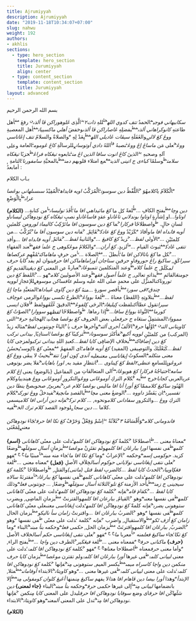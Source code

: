 ```yaml
---
title: Ajrumiyyah
description: Ajrumiyyah
date: "2019-11-18T10:34:07+07:00"
slug: nahwu
weight: 192
authors:
- akhlis
sections:
  - type: hero_section
    template: hero_section
    title: Jurumiyyah
    align: center
  - type: content_section
    template: content_section
    title: Jurumiyyah
layout: advanced
---
```


<p class="text-khat">بسم الله الرحمن الرحيم</p>

<p class="text-matan">
    <span class="relative"><i class="text-pegon -right-2">سكابيهاني فوجي</i><sup class="text-sup">م</sup>الحمدُ </span>
    <span class="relative"><i class="text-pegon right-4">تتف كدوي الله</i><sup class="text-sup">خ</sup><sup class="text-sub">ل</sup>للهِ </span>
    <span class="relative"><i class="text-pegon right-6">ذات</i><i class="text-rujuk">٢</i><sup class="text-sup">بد</sup>الَّذِى </span>
    <span class="relative"><i class="text-pegon right-6">ڠلوهوراكن ڤا ألذى</i><sup class="text-sup">ن</sup> رفعَ</span>
    <span class="relative"><i class="text-pegon right-0"></i><sup class="text-sup">مف</sup>أهل طاعتهِ </span>
    <span class="relative"><i class="text-pegon right-12">كانوڬراهاني ألذى</i><sup class="text-sup">مط</sup>بفضلِهِ </span>
    <span class="relative"><i class="text-pegon right-12">ڠاصاراكن ڤا ألذى</i>وخفضَ </span>
    <span class="relative"><i class="text-pegon right-12">أهلي ماكسييات</i><sup class="text-sup">مف</sup>أهل المعصيةِ </span>
    <span class="relative"><i class="text-pegon right-12">ووڠ كڠ لالي</i><sub class="text-sub">ج</sub>والغَفَلَةِ</span>
    <span class="relative"><i class="text-pegon right-12">سيڤات ڠاديلي الله</i><sup class="text-sup">مط</sup>بِعَدْ لِهِ </span>
    <span class="relative"><i class="text-pegon right-12"></i><sup class="text-sup">م</sup>والصلاةُ والسلامُ </span>
    <span class="relative"><i class="text-pegon right-12">تتف إڠاتاسي ووڠ</i><sup class="text-sup">خ</sup>على مَن </span>
    <span class="relative"><i class="text-pegon right-12">ماساڠ إڠ ووڠ</i><sup class="text-sup">ن</sup>نصبهُ </span>
    <span class="relative"><i class="text-pegon right-12"></i><sup class="text-sup">فا</sup>اللهُ </span>
    <span class="relative"><i class="text-pegon right-12">دادي أوتوسان</i><sub class="text-sub">ع</sub>للرسالَةِ </span>
    <span class="relative"><i class="text-pegon right-12">كاڠ ڠوموم</i><sup class="text-sup">ن</sup>العامة  </span>
    <span class="relative">وعلى آلهِ وصحبهِ </span>
    <span class="relative"><i class="text-pegon right-12"></i><sup class="text-sup">بد</sup>الذينَ </span>
    <span class="relative"><i class="text-pegon right-12">كاڠ انوت سافا الذين اڠ من</i><sup class="text-sup">ن</sup>تابعوه </span>
    <span class="relative"><i class="text-pegon right-12">تيڠكاه فراڠ</i><sup class="text-sup">ظ</sup>حزبًا </span>
    <span class="relative"><i class="text-pegon right-12">تيڠكاه سلامت</i><sup class="text-sup">ظ</sup>وسلمًا </span>
    <span class="relative"><i class="text-pegon right-12">كباءى ج اتينى الذين</i><sup class="text-sup">مع</sup>مع امتلاء قلوبهم </span>
    <span class="relative"><i class="text-pegon right-12">دمن</i><sup class="text-sup">مط</sup>بالمحبَّةِ </span>
    <span class="relative"><i class="text-pegon right-12">سامفورنا</i><sup class="text-sup">ن</sup>التامةِ </span>
    <span class="relative">, أمابعدُ :</span>
</p>

<p class="text-khat">بـاب الكلام</p>

<p class="text-matan">
    <span class="relative"><i class="text-pegon right-12"></i><sup class="text-sup">م</sup>الْكَلاَمُ </span>
    <span class="relative"><i class="text-pegon right-0">ياكلام</i>هُوَ </span>
    <span class="relative"><i class="text-pegon right-12"></i><sup class="text-sup">خ</sup>اللَّفْظُ </span>
    <span class="relative"><i class="text-pegon right-0">دين سوسون</i><sup class="text-sup">ن</sup>الْمُرَكَّبُ </span>
    <span class="relative"><i class="text-pegon right-0">اويه فايداه</i><sup class="text-sup">ن</sup>الْمُفِيْدُ </span>
    <span class="relative"><i class="text-pegon right-0">سىسىلهانى بوڠصا عراب</i><sup class="text-sup">ظ</sup>بِالْوَضْعِ</span>
</p>

<p class="text-sarah">
    <span class="relative"><strong>{الكلام}</strong></span>
    <span class="relative"><i class="text-pegon right-12">...دين وچا</i><sup class="text-sup">مط</sup>بفتحِ الكافِ </span>
    <span class="relative"><i class="text-pegon right-12">...</i><sup class="text-sup">ظُ</sup>لغةً </span>
    <span class="relative"><i class="text-pegon right-12"></i>كل ما </span>
    <span class="relative"><i class="text-pegon right-0">كڠ مائيداهي افا ما</i><sup class="text-sup">ن</sup>أَفَدَ </span>
    <span class="relative"><i class="text-pegon right-10">توليسان</i><sup class="text-sup">با</sup>من كتابةٍ </span>
    <span class="relative"><i class="text-pegon right-4">اوتاوا...</i>او إشارةٍ </span>
    <span class="relative"><i class="text-pegon right-4">اوتاوا بوندلاني تاڠان</i>او عقدٍ </span>
    <span class="relative"><i class="text-pegon right-4">فاساڠان</i>او نصبٍ </span>
    <span class="relative"><i class="text-pegon right-2">تيڠكاه كڠ نودوهاكن ليسان</i>او لسانِ حالٍ.</span>
    <span class="relative"><i class="text-pegon right-12"></i><sup class="text-sup">ظ</sup>واصطلاحًا </span>
    <span class="relative"><i class="text-pegon right-0">فركارا</i><sup class="text-sup">خ</sup>ما </span>
    <span class="relative"><i class="text-pegon right-4">كڠ دين سوسون افا ما</i>تَرْكِبُ </span>
    <span class="relative"><i class="text-pegon right-4">كاليماۃ لورو</i>من كلمتَينِ </span>
    <span class="relative"><i class="text-pegon right-0">أويه فاٸداه افا ما</i>وأفادَ </span>
    <span class="relative"><i class="text-pegon right-0"></i><sup class="text-sup">م</sup>كَزَيْدٌ </span>
    <span class="relative"><i class="text-pegon right-2">ووڠ كڠ عادك</i><sup class="text-sup">خ</sup>قَائِمٌ, </span>
    <span class="relative"><i class="text-pegon right-12"></i><sup class="text-sup">ج</sup>فانه </span>
    <span class="relative"><i class="text-pegon right-0">دين سوسون أفا ما</i><sup class="text-sup">خ</sup>تُرُكِّبُ </span>
    <span class="relative"><i class="text-pegon right-12">...</i>من كلمتَيْنِ </span>
    <span class="relative"><i class="text-pegon right-12">...</i><sup class="text-sup">م</sup>الأولى </span>
    <span class="relative"><i class="text-pegon right-12">لفظ...</i><sup class="text-sup">خ</sup>زيدٌ </span>
    <span class="relative"><i class="text-pegon right-0">كڠ كافيڠ ...</i><sup class="text-sup">م</sup>والثانيةُ </span>
    <span class="relative"><i class="text-pegon right-0">لفظ...</i><sup class="text-sup">خ</sup>قائمٌ, </span>
    <span class="relative"><i class="text-pegon right-0">أويه فاٸداه افا ...</i>وأفد </span>
    <span class="relative"><i class="text-pegon right-6">تتفى ڠادك</i><sup class="text-sup">مف</sup>ثبوتَ القيامِ </span>
    <span class="relative"><i class="text-pegon right-2">...</i><sup class="text-sup">ما</sup>لزيدٍ. </span>
    <span class="relative"><i class="text-pegon right-0">كڠ أران...</i><sup class="text-sup">م</sup>والكلامُ </span>
    <span class="relative"><i class="text-pegon right-2">موڠڬوهى ج علمٲ فقه</i><sup class="text-sup">ظ</sup>عند الفقهاءِ </span>
    <span class="relative"><i class="text-pegon right-2">...</i><sup class="text-sup">خ</sup>كل ما </span>
    <span class="relative"><i class="text-pegon right-2">كڠ باتالاكن افا ما</i><sup class="text-sup">ن</sup>أبطلَ </span>
    <span class="relative"><i class="text-pegon right-2">...</i><sup class="text-sup">مف</sup>الصلاة </span>
    <span class="relative"><i class="text-pegon right-2">...</i><sup class="text-sup">با</sup>من حرفٍ </span>
    <span class="relative"><i class="text-pegon right-2">ماهاماكن</i><sup class="text-sup">ن</sup>مُفْهِمٍ </span>
    <span class="relative"><i class="text-pegon right-0">عركصاها سيرا</i>كَقِ, </span>
    <span class="relative"><i class="text-pegon right-4">ساكيڠ راڠ حوروف</i>او حرفينِ </span>
    <span class="relative"><i class="text-pegon right-4">سناجان أوراماهاماكن افا حرفين</i>وان لم يفد </span>
    <span class="relative"><i class="text-pegon right-4">كايا حرف لم</i>كَلَمْ, </span>
    <span class="relative"><i class="text-pegon right-4">ج علمأ كلام</i><sup class="text-sup">ظ</sup>وعند المتكلمينَ </span>
    <span class="relative"><i class="text-pegon right-4">تتمبوڠان</i><sup class="text-sup">خ</sup>عبارةٌ </span>
    <span class="relative"><i class="text-pegon right-4"></i>عن المعنى </span>
    <span class="relative"><i class="text-pegon right-4">كڠ ديڠين</i>القديمِ </span>
    <span class="relative"><i class="text-pegon right-4">كڠ جومنڠ</i>القائمِ </span>
    <span class="relative"><i class="text-pegon right-4"></i><sup class="text-sup">مط</sup>بذاتهِ تعالى, </span>
    <span class="relative"><i class="text-pegon right-4">ج علمأ أصول فقه</i><sup class="text-sup">ظ</sup>وعند الأصوليينَ </span>
    <span class="relative"><i class="text-pegon right-4">كلام</i><sup class="text-sup">م</sup>هو </span>
    <span class="relative"><i class="text-pegon right-4">...</i><sup class="text-sup">خ</sup>اللفظ </span>
    <span class="relative"><i class="text-pegon right-4">كڠ دين توروناكن</i>المنزُّل </span>
    <span class="relative"><i class="text-pegon right-4"></i>على محمدٍ </span>
    <span class="relative"><i class="text-pegon right-4"></i>صلى الله عليه وسلم </span>
    <span class="relative"><i class="text-pegon right-4">عافساكن موسوه</i><sub class="text-sub">ع</sub>للإعجازِ </span>
    <span class="relative"><i class="text-pegon right-4">لوويه چندق٢قى سورۃ</i><sup class="text-sup">مط</sup>بأقصرِ سورةٍ </span>
    <span class="relative"><i class="text-pegon right-4">...</i>منهُ </span>
    <span class="relative"><i class="text-pegon right-4">كڠ دين ڳاوى ڠيباداه</i><sup class="text-sup">ن</sup>المتعبَّدِ </span>
    <span class="relative"><i class="text-pegon right-4">ماچا إڠ لفظ...</i><sup class="text-sup">مط</sup>بتلاوتِهِ </span>
    <span class="relative"><i class="text-pegon right-4"></i>{اللفظ} </span>
    <span class="relative"><i class="text-pegon right-4"></i>معناهُ </span>
    <span class="relative"><i class="text-pegon right-4">...</i><sup class="text-sup">ظ</sup>لغةً </span>
    <span class="relative"><i class="text-pegon right-4">بوواڠ</i><sup class="text-sup">خ</sup>الطرحُ </span>
    <span class="relative"><i class="text-pegon right-4">تكسى بوواڠ</i>والرمى </span>
    <span class="relative"><i class="text-pegon right-4">عوچاف سيرا</i>تقول </span>
    <span class="relative"><i class="text-pegon right-4">عطاأكن</i>لفظت </span>
    <span class="relative"><i class="text-pegon right-4">ڮيليڠان</i><sup class="text-sup">ف</sup>الرحَى </span>
    <span class="relative"><i class="text-pegon right-4">ڮلفوڠ</i><sup class="text-sup">مف</sup>الدقيقَ </span>
    <span class="relative"><i class="text-pegon right-4">ڠٓلٓفٓه</i>ولفظ </span>
    <span class="relative"><i class="text-pegon right-4"></i><sup class="text-sup">فا</sup>فلان </span>
    <span class="relative"><i class="text-pegon right-4">ايسى كورما</i><sup class="text-sup">مف</sup>النَّواةَ </span>
    <span class="relative"><i class="text-pegon right-4">بوواڠ سافا...</i><sup class="text-sup">ظ</sup>إذا رماها. </span>
    <span class="relative"><i class="text-pegon right-4"></i><sup class="text-sup">ظ</sup>واصطلاحًا </span>
    <span class="relative"><i class="text-pegon right-4">لفظ</i>هو </span>
    <span class="relative"><i class="text-pegon right-4">سووارا</i><sup class="text-sup">خ</sup>الصوْتُ </span>
    <span class="relative"><i class="text-pegon right-4">كڠ ممووات</i><sup class="text-sup">ن</sup>المشتمِلُ </span>
    <span class="relative"><i class="text-pegon right-4">ستڠاه ج حرف</i>على بعض الحروف </span>
    <span class="relative"><i class="text-pegon right-4">كڠ بوڠصا هجاٸيۃ</i><sup class="text-sup">ن</sup>الهجائيةِ </span>
    <span class="relative"><i class="text-pegon right-4">حرف</i><sup class="text-sup">بد</sup>التى </span>
    <span class="relative"><i class="text-pegon right-4">كاويتانى التى</i><sup class="text-sup">ن م</sup>اوَّلُها </span>
    <span class="relative"><i class="text-pegon right-4">حرف</i><sup class="text-sup">خ</sup>الألفُ </span>
    <span class="relative"><i class="text-pegon right-4">أخرى ألتى</i><sup class="text-sup">م</sup>وآخرها </span>
    <span class="relative"><i class="text-pegon right-4">حرف يٲ</i><sup class="text-sup">خ</sup>الياءُ </span>
    <span class="relative"><i class="text-pegon right-4">چونتونى لفظ</i><sup class="text-sup">م</sup>مثاله زيدٌ </span>
    <span class="relative"><i class="text-pegon right-4"></i>{المركب} </span>
    <span class="relative"><i class="text-pegon right-4"></i>من كلمتَيْنِ </span>
    <span class="relative"><i class="text-pegon right-4">لوويه أكيه</i><sup class="text-sup">ج</sup>فأكثَرَ </span>
    <span class="relative"><i class="text-pegon right-4">سوسونان</i><sup class="text-sup">مط</sup>تركيبًا </span>
    <span class="relative"><i class="text-pegon right-4">كڠ بوڠصا</i><sup class="text-sup">ن</sup>اسنادِيًا, </span>
    <span class="relative"><i class="text-pegon right-4">بيدانى تركب كڠ دين إضافاكن</i><sup class="text-sup">مط</sup>بخلافِ الإضافِى </span>
    <span class="relative"><i class="text-pegon right-4">كايا لفظ...</i>كعبدِ اللهِ </span>
    <span class="relative"><i class="text-pegon right-4">بيدانى تركب</i>ولمزجى </span>
    <span class="relative"><i class="text-pegon right-4">كايا لفظ...</i>كَبَعْلَبَكَ </span>
    <span class="relative"><i class="text-pegon right-4"></i>والتوصِيفى </span>
    <span class="relative"><i class="text-pegon right-4"></i>{المفيد} </span>
    <span class="relative"><i class="text-pegon right-4">كڠ أويه فاهام</i><sup class="text-sup">ن</sup>اى المفهمُ </span>
    <span class="relative"><i class="text-pegon right-4"></i><sup class="text-sup">مف</sup>معنًى </span>
    <span class="relative"><i class="text-pegon right-4">كڠ باڮوسى</i><sup class="text-sup">ن</sup>يحسُنُ </span>
    <span class="relative"><i class="text-pegon right-4">معنى متكلم</i><sup class="text-sup">ف</sup>السكوتُ </span>
    <span class="relative"><i class="text-pegon right-4">إيڠاتاسى معنى</i>عليه </span>
    <span class="relative"><i class="text-pegon right-4">آندى ڮون أورا تتف</i><sup class="text-sup">ظ</sup>بحيثُ لا يبقَى </span>
    <span class="relative"><i class="text-pegon right-4">ووڠ كڠ عروڠو</i><sub class="text-sub">ل</sub>للسامعِ </span>
    <span class="relative"><i class="text-pegon right-4">عنطى٢لفظ كڠ ڮيناوى ...</i><sup class="text-sup">ف</sup>انتظارِ مقيد به, </span>
    <span class="relative"><i class="text-pegon right-4">اورا باهايانى</i><sup class="text-sup">ج</sup>فلا يضر </span>
    <span class="relative"><i class="text-pegon right-4">بوتوهى سامع</i><sup class="text-sup">ن</sup>احتياجُهُ </span>
    <span class="relative"><i class="text-pegon right-4">فركارا كڠ هوبوڠان</i><sup class="text-sup">ما</sup>الى المتعالقاتِ </span>
    <span class="relative"><i class="text-pegon right-4"></i>من المفاعيل </span>
    <span class="relative"><i class="text-pegon right-4"></i>{بالوضع} </span>
    <span class="relative"><i class="text-pegon right-4"></i>يعنى </span>
    <span class="relative"><i class="text-pegon right-4">إڠ كلام عرب</i>العربى </span>
    <span class="relative"><i class="text-pegon right-4">كجابا</i>خرج </span>
    <span class="relative"><i class="text-pegon right-4"></i><sup class="text-sup">مط</sup>به </span>
    <span class="relative"><i class="text-pegon right-4"></i><sup class="text-sup">ف</sup>كلام التركِ </span>
    <span class="relative"><i class="text-pegon right-4">أوموڠانى ووڠ</i>والتكرورِ </span>
    <span class="relative"><i class="text-pegon right-4">أوموڠانى ووڠ هيندييا</i>وكلام الهُنُودِ </span>
    <span class="relative"><i class="text-pegon right-4">ساكيڠ كلام</i>ممّا </span>
    <span class="relative"><i class="text-pegon right-4">كڠ أورا أنا افا ما</i>ليس </span>
    <span class="relative"><i class="text-pegon right-4">بوڠصا كلام عرب</i><sup class="text-sup">خ</sup>بعربىّ, </span>
    <span class="relative"><i class="text-pegon right-4">صح</i>ويصحُ </span>
    <span class="relative"><i class="text-pegon right-4">ينطا دين تفسيرى</i><sup class="text-sup">ف</sup>ان يَفَسَّرَ </span>
    <span class="relative"><i class="text-pegon right-4">داووه ...</i><sup class="text-sup">ف</sup>الوضعُ </span>
    <span class="relative"><i class="text-pegon right-4">معنى مچا</i><sup class="text-sup">مط</sup>بالقصدِ </span>
    <span class="relative"><i class="text-pegon right-4">مانچيڠ</i><sup class="text-sup">ج</sup>فيدخلُ </span>
    <span class="relative"><i class="text-pegon right-4">ووڠ توركى</i><sup class="text-sup">ف</sup>كلام التركِ </span>
    <span class="relative"><i class="text-pegon right-4">ووڠ ...</i>والتكرورِ </span>
    <span class="relative"><i class="text-pegon right-4">سفادانى كلام</i>ونحوه, </span>
    <span class="relative"><i class="text-pegon right-4">... كلام ترك</i><sup class="text-sup">ج</sup>فإنه </span>
    <span class="relative"><i class="text-pegon right-4">دين أرانى افا كلام</i>يسمى </span>
    <span class="relative"><i class="text-pegon right-4"></i>كلاما </span>
    <span class="relative"><i class="text-pegon right-4">... دين سجا</i><sub class="text-sub">ع</sub>لوجود القصد </span>
    <span class="relative"><i class="text-pegon right-4">كلام ترك الخ</i><sup class="text-sup">ظ</sup>فيه.</span>
</p>

<p class="text-matan">
    <span class="relative"><i class="text-pegon right-0">فاندومانى كلام</i><sup class="text-sup">م</sup>وَأَقْسَامُهُ </span>
    <span class="relative"><i class="text-pegon right-0">٣</i><sup class="text-sup">خ</sup>ثَلاَثَةٌ </span>
    <span class="relative"><i class="text-pegon right-0"></i><sup class="text-sup">بد</sup>اِسْمٌ </span>
    <span class="relative"><i class="text-pegon right-0"></i><sup class="text-sup"></sup>وَفِعْلٌ </span>
    <span class="relative"><i class="text-pegon right-0"></i><sup class="text-sup"></sup>وَحَرْفٌ </span>
    <span class="relative"><i class="text-pegon right-0">كڠ تكا افا حرف</i><sup class="text-sup">ن</sup>جَاءَ </span>
    <span class="relative"><i class="text-pegon right-0">نودوهاكن معنى</i><sub class="text-sub">ع</sub>لِمَعْنَى</span>
</p>

<p class="text-sarah">
	<span class="relative"><strong>{اسم} </strong></span>
    <span class="relative"><i class="text-pegon right-0"></i><sup class="text-sup">م</sup>معناهُ </span>
    <span class="relative"><i class="text-pegon right-0">معنى ...</i><sup class="text-sup">ظ</sup>اصطلاحًا </span>
    <span class="relative"><i class="text-pegon right-0"></i><sup class="text-sup">خ</sup>كلمةٌ </span>
    <span class="relative"><i class="text-pegon right-0">كڠ نودوهاكن افا كلمه</i><sup class="text-sup">ن</sup>دلت </span>
    <span class="relative"><i class="text-pegon right-0"></i><sup class="text-sup"></sup>على معنًى </span>
    <span class="relative"><i class="text-pegon right-0">كاهانانى كلمه</i><sup class="text-sup">ظ</sup>فى نفسها </span>
    <span class="relative"><i class="text-pegon right-0">اورا ببارڠان افا كلمه</i><sup class="text-sup"></sup>ولم تقتَرِنْ </span>
    <span class="relative"><i class="text-pegon right-0">موڠصا</i><sup class="text-sup">مط</sup>بزمانٍ </span>
    <span class="relative"><i class="text-pegon right-0">أسال سومٓلٓهى</i><sup class="text-sup">ظ</sup>وضعًا </span>
    <span class="relative"><i class="text-pegon right-0"></i><sup class="text-sup"></sup>كزيد. </span>
    <span class="relative"><i class="text-pegon right-0">حوكومى إسم</i><sup class="text-sup">م</sup>وحكمه </span>
    <span class="relative"><i class="text-pegon right-0"></i><sup class="text-sup">خ</sup>الإعرابُ </span>
    <span class="relative"><i class="text-pegon right-0"></i><sup class="text-sup">م</sup>وما </span>
    <span class="relative"><i class="text-pegon right-0">كڠ تكا افا ما</i><sup class="text-sup">ن</sup>جاء </span>
    <span class="relative"><i class="text-pegon right-0"></i><sup class="text-sup"></sup>منه </span>
    <span class="relative"><i class="text-pegon right-0">مبنى</i><sup class="text-sup">حا</sup>مبنيًا </span>
    <span class="relative"><i class="text-pegon right-0">ما</i><sup class="text-sup">خ ج م</sup>فهو </span>
    <span class="relative"><i class="text-pegon right-0"></i><sup class="text-sup">خ</sup>على </span>
    <span class="relative"><i class="text-pegon right-0">نتفى إيڠاتاسى نولايانى حوكوم أسال</i><sup class="text-sup"></sup>خِلاَفِ الأصلِ </span>
	<span class="relative"><strong>{فعل} </strong></span>
    <span class="relative"><i class="text-pegon right-0"></i><sup class="text-sup">م</sup>معناه </span>
    <span class="relative"><i class="text-pegon right-0">معنى ...</i><sup class="text-sup">ظ</sup>لغة </span>
    <span class="relative"><i class="text-pegon right-0">فڠڮاوييان</i><sup class="text-sup">خ</sup>الحدثُ </span>
    <span class="relative"><i class="text-pegon right-0">كايا لفظ ...</i><sup class="text-sup"></sup>كالضربِ </span>
    <span class="relative"><i class="text-pegon right-0">لفظ قتل (ماتنى)</i><sup class="text-sup"></sup>والقتلِ,</span>
    <span class="relative"><i class="text-pegon right-0"></i><sup class="text-sup">ظ</sup>واصطلاحًا </span>
    <span class="relative"><i class="text-pegon right-0"></i><sup class="text-sup">خ</sup>كلمة </span>
    <span class="relative"><i class="text-pegon right-0">كڠ نودوهاكن افا كلمه</i><sup class="text-sup">ن</sup>دلت </span>
    <span class="relative"><i class="text-pegon right-0"></i><sup class="text-sup"></sup>على معنًى </span>
    <span class="relative"><i class="text-pegon right-0">كاهانانى كلمه</i><sup class="text-sup">ظ</sup>فى نفسها </span>
    <span class="relative"><i class="text-pegon right-0">كڠ ببارڠان</i><sup class="text-sup">حا</sup>مقترنَةً </span>
    <span class="relative"><i class="text-pegon right-0">سالاه سيجينى ج زمن</i><sup class="text-sup">مط</sup>بأحد الأزمنة </span>
    <span class="relative"><i class="text-pegon right-0">كڠ تلو</i><sup class="text-sup">ن</sup>الثلاثة </span>
    <span class="relative"><i class="text-pegon right-0">أسال سومٓلٓهى</i><sup class="text-sup">ظ</sup>وضعًا, </span>
    <span class="relative"><i class="text-pegon right-0">... چونتونى فعل</i><sup class="text-sup">م</sup>وذلك </span>
    <span class="relative"><i class="text-pegon right-0">كايا لفظ ...</i><sup class="text-sup">خ</sup>كقامَ </span>
    <span class="relative"><i class="text-pegon right-0">قام</i><sup class="text-sup">ج</sup>فإنه </span>
    <span class="relative"><i class="text-pegon right-0"></i><sup class="text-sup">خ</sup>كلمة </span>
    <span class="relative"><i class="text-pegon right-0">كڠ نودوهاكن افا كلمه</i><sup class="text-sup">ن</sup>دلت </span>
    <span class="relative"><i class="text-pegon right-0"></i><sup class="text-sup"></sup>على معنًى </span>
    <span class="relative"><i class="text-pegon right-0">كاهانانى كلمه</i><sup class="text-sup">ظ</sup>فى نفسها </span>
    <span class="relative"><i class="text-pegon right-0">معنى</i><sup class="text-sup">م</sup>وهو </span>
    <span class="relative"><i class="text-pegon right-0"></i><sup class="text-sup">خ</sup>القيامُ, </span>
    <span class="relative"><i class="text-pegon right-0">ببارعان افا كلمه</i><sup class="text-sup"></sup>والقترنتْ </span>
    <span class="relative"><i class="text-pegon right-0"></i><sup class="text-sup">مط</sup>بزمانِ الماضِى, </span>
    <span class="relative"><i class="text-pegon right-0"></i><sup class="text-sup"></sup>ويضرِب </span>
    <span class="relative"><i class="text-pegon right-0">ستوهونى يضرب</i><sup class="text-sup">ج</sup>فإنه </span>
    <span class="relative"><i class="text-pegon right-0"></i><sup class="text-sup"></sup>كلمةّ </span>
    <span class="relative"><i class="text-pegon right-0">كڠ نودوهاكٓن افا كلمه</i><sup class="text-sup">ن</sup>دلت </span>
    <span class="relative"><i class="text-pegon right-0">إيڠاتاسى معنى</i><sup class="text-sup"></sup>على معنًى </span>
    <span class="relative"><i class="text-pegon right-0">كاهانانى كلمه</i><sup class="text-sup">ظ</sup>فى نفسها </span>
    <span class="relative"><i class="text-pegon right-0"></i><sup class="text-sup">م</sup>وهو </span>
    <span class="relative"><i class="text-pegon right-0"></i><sup class="text-sup">خ</sup>الضربُ </span>
    <span class="relative"><i class="text-pegon right-0">ببارڠان افا ...</i><sup class="text-sup"></sup>واقترنتْ </span>
    <span class="relative"><i class="text-pegon right-0">زامان سأ ناليكو</i><sup class="text-sup">مط</sup>بزمان الحال </span>
    <span class="relative"><i class="text-pegon right-0">زامان كڠ أرٓف تٓكو</i><sup class="text-sup">مط</sup>والاستقبالِ, </span>
    <span class="relative"><i class="text-pegon right-0"></i><sup class="text-sup"></sup>واضرب </span>
    <span class="relative"><i class="text-pegon right-0"></i><sup class="text-sup">ج</sup>فإنه </span>
    <span class="relative"><i class="text-pegon right-0"></i><sup class="text-sup">خ</sup>كلمة </span>
    <span class="relative"><i class="text-pegon right-0"></i><sup class="text-sup">ن</sup>دلت </span>
    <span class="relative"><i class="text-pegon right-0"></i><sup class="text-sup"></sup>على معنًى </span>
    <span class="relative"><i class="text-pegon right-0"></i><sup class="text-sup">ظ</sup>فى نفسها </span>
    <span class="relative"><i class="text-pegon right-0"></i><sup class="text-sup">م</sup>وهو </span>
    <span class="relative"><i class="text-pegon right-0"></i><sup class="text-sup">خ</sup>الضربُ, </span>
    <span class="relative"><i class="text-pegon right-0">ببارڠان افا كلمه</i><sup class="text-sup"></sup>واقترنَتْ </span>
    <span class="relative"><i class="text-pegon right-0"></i><sup class="text-sup">مط</sup>بزمان الحل, </span>
    <span class="relative"><i class="text-pegon right-0">حكمى فعل</i><sup class="text-sup">م</sup>وحكمه </span>
    <span class="relative"><i class="text-pegon right-0">بنأ مبنى</i><sup class="text-sup">خ</sup>البناء </span>
    <span class="relative"><i class="text-pegon right-0"></i><sup class="text-sup">م</sup>وما </span>
    <span class="relative"><i class="text-pegon right-0">كڠ تڬا</i><sup class="text-sup">ن</sup>جاء </span>
    <span class="relative"><i class="text-pegon right-0">ساكيڠ فعل</i><sup class="text-sup"></sup>منه </span>
    <span class="relative"><i class="text-pegon right-0"></i><sup class="text-sup">حا</sup>معربا </span>
    <span class="relative"><i class="text-pegon right-0">ما</i><sup class="text-sup">خ ج م</sup>فهو</span>
    <span class="relative"><i class="text-pegon right-0"></i><sup class="text-sup">خ</sup>على </span>
    <span class="relative"><i class="text-pegon right-0">نتفى إيڠاتاسى حكم أسال</i><sup class="text-sup"></sup>خلاف الأصل</span>
	<span class="relative"><strong>{حرف} </strong></span>
    <span class="relative"><i class="text-pegon right-0">ماكنانى حرف</i><sup class="text-sup">ج م</sup>فمعناه </span>
    <span class="relative"><i class="text-pegon right-0">معنى ...</i><sup class="text-sup">ظ</sup>لغة </span>
    <span class="relative"><i class="text-pegon right-0">فيڠڬير</i><sup class="text-sup">خ</sup>الطرف </span>
    <span class="relative"><i class="text-pegon right-0">دين واچا ...</i><sup class="text-sup">مط</sup>بفتح الراء, </span>
    <span class="relative"><i class="text-pegon right-0"></i><sup class="text-sup">م</sup>وأما </span>
    <span class="relative"><i class="text-pegon right-0">معنى حرف</i><sup class="text-sup"></sup>معناه </span>
    <span class="relative"><i class="text-pegon right-0"></i><sup class="text-sup">ظ</sup>اصطلاحا </span>
    <span class="relative"><i class="text-pegon right-0">معناه</i><sup class="text-sup">خ ج م</sup>فهو </span>
    <span class="relative"><i class="text-pegon right-0"></i><sup class="text-sup">خ</sup>كلمة </span>
    <span class="relative"><i class="text-pegon right-0">كڠ نودوهاكن افا كلمۃ</i><sup class="text-sup">ن</sup>دلت </span>
    <span class="relative"><i class="text-pegon right-0"></i><sup class="text-sup"></sup>على معنى </span>
    <span class="relative"><i class="text-pegon right-0">لييانى كلمۃ</i><sup class="text-sup">ظ</sup>فى غيرها </span>
    <span class="relative"><i class="text-pegon right-0">أورا ببارڠان افا كلمۃ</i><sup class="text-sup"></sup>ولم تقترن </span>
    <span class="relative"><i class="text-pegon right-0">موڠصا</i><sup class="text-sup">مط</sup>بزمان </span>
    <span class="relative"><i class="text-pegon right-0">كايا حرف من</i><sup class="text-sup"></sup>كمن </span>
    <span class="relative"><i class="text-pegon right-0">دين واچا كاسراه ميمى</i><sup class="text-sup">مط</sup>بكسر الميم, </span>
    <span class="relative"><i class="text-pegon right-0">ستوهونى مِن</i><sup class="text-sup">ج</sup>فإنها </span>
    <span class="relative"><i class="text-pegon right-0"></i><sup class="text-sup">خ</sup>كلمة </span>
    <span class="relative"><i class="text-pegon right-0">كڠ نودوهاكن افا كلمۃ</i><sup class="text-sup">ن</sup>دلت </span>
    <span class="relative"><i class="text-pegon right-0"></i><sup class="text-sup"></sup>على معنى </span>
    <span class="relative"><i class="text-pegon right-0">لييانى كلمۃ</i><sup class="text-sup">ظ</sup>فى غيرها</span>
    <span class="relative"><i class="text-pegon right-0">معنى ...</i><sup class="text-sup">م</sup>وهو </span>
    <span class="relative"><i class="text-pegon right-0">كاويتان</i><sup class="text-sup">خ</sup>الابتداء </span>
    <span class="relative"><i class="text-pegon right-0">أوفامانى</i><sup class="text-sup">مط</sup>مثلا, </span>
    <span class="relative"><i class="text-pegon right-0">الإبتدأ</i><sup class="text-sup">م</sup>وهذا </span>
    <span class="relative"><i class="text-pegon right-0">أورا بيصا دين ڤاهام افا هذا</i><sup class="text-sup"></sup>لا يفهم </span>
    <span class="relative"><i class="text-pegon right-0">ساكيڠ مِن</i><sup class="text-sup"></sup>منها </span>
    <span class="relative"><i class="text-pegon right-0">أڠيڠ كلوان كومفولى مِن</i><sup class="text-sup">مط</sup>إلا بانضمامها </span>
    <span class="relative"><i class="text-pegon right-0">لييانى مِن</i><sup class="text-sup">ما</sup>إلى غيرها </span>
    <span class="relative"><i class="text-pegon right-0">حكمى حرف</i><sup class="text-sup">م</sup>وحكمه </span>
    <span class="relative"><i class="text-pegon right-0">بنأ مبنى</i><sup class="text-sup">خ</sup>البناء </span>
	<span class="relative"><strong>{جاء لمعنى} </strong></span>
    <span class="relative"><i class="text-pegon right-0">دين سٓلٓهاكٓن افا حرف</i><sup class="text-sup"></sup>اى وضع </span>
    <span class="relative"><i class="text-pegon right-0">سوفايا نودوهاكن افا حرف</i><sup class="text-sup"></sup>ليدل </span>
    <span class="relative"><i class="text-pegon right-0"></i><sup class="text-sup"></sup>على المعنى </span>
    <span class="relative"><i class="text-pegon right-0">كايا مِن</i><sup class="text-sup"></sup>كمن </span>
    <span class="relative"><i class="text-pegon right-0"></i><sup class="text-sup">ج</sup>فإنها </span>
    <span class="relative"><i class="text-pegon right-0">نودوهاكن افا مِن</i><sup class="text-sup">خ</sup>تدل </span>
    <span class="relative"><i class="text-pegon right-0"></i><sup class="text-sup"></sup>على المعنى </span>
    <span class="relative"><i class="text-pegon right-0">ألمعنى</i><sup class="text-sup">م</sup>وهو </span>
    <span class="relative"><i class="text-pegon right-0">كاويتان</i><sup class="text-sup">خ</sup>الابتداء.</span>
</p>

<p class="text-matan">
    <span class="relative"><i class="text-pegon right-0"></i><sup class="text-sup"></sup></span>
</p>

<p class="text-sarah">
	<span class="relative"><strong>{الكلام}</strong></span>
    <span class="relative"><i class="text-pegon right-0"></i><sup class="text-sup"></sup></span>
</p>

































